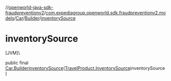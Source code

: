 //[openworld-java-sdk-fraudpreventionv2](../../../../index.md)/[com.expediagroup.openworld.sdk.fraudpreventionv2.models](../../index.md)/[Car](../index.md)/[Builder](index.md)/[inventorySource](inventory-source.md)

# inventorySource

[JVM]\

public final [Car.Builder](index.md)[inventorySource](inventory-source.md)([TravelProduct.InventorySource](../../-travel-product/-inventory-source/index.md)inventorySource)
